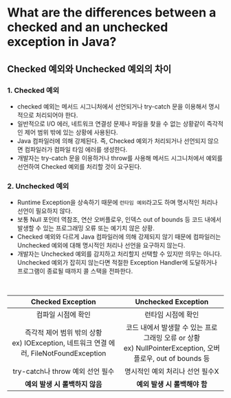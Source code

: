 # What are the differences between a checked and an unchecked exception in Java?
## Checked 예외와 Unchecked 예외의 차이

### 1. Checked 예외

- checked 예외는 메서드 시그니처에서 선언되거나 try-catch 문을 이용해서 명시적으로 처리되어야 한다.
- 일반적으로 I/O 에러, 네트워크 연결성 문제나 파일을 찾을 수 없는 상황같이 즉각적인 제어 범위 밖에 있는 상황에 사용된다.
- Java 컴파일러에 의해 강제된다. 즉, Checked 예외가 처리되거나 선언되지 않으면 컴파일러가 컴파일 타임 에러를 생성한다.
- 개발자는 try-catch 문을 이용하거나 throw를 사용해 메서드 시그니처에서 예외를 선언하여 Checked 예외를 처리할 것이 요구된다.

### 2. Unchecked 예외

- Runtime Exception을 상속하기 때문에 `런타임 예외`라고도 하며 명시적인 처리나 선언이 필요하지 않다.
- 보통 Null 포인터 역참조, 연산 오버플로우, 인덱스 out of bounds 등 코드 내에서 발생할 수 있는 프로그래밍 오류 또는 예기치 않은 상황.
- Checked 예외와 다르게 Java 컴파일러에 의해 강제되지 않기 때문에 컴파일러는 Unchecked 예외에 대해 명시적인 처리나 선언을 요구하지 않는다.
- 개발자는 Unchecked 예외를 감지하고 처리할지 선택할 수 있지만 의무는 아니다. Unchecked 예외가 잡히지 않는다면 적절한 Exception Handler에 도달하거나 프로그램이 종료될 때까지 콜 스택을 전파한다.

<br>

|                           Checked Exception                           |                                Unchecked Exception                                 |
|:---------------------------------------------------------------------:|:----------------------------------------------------------------------------------:|
|                              컴파일 시점에 확인                               |                                     런타임 시점에 확인                                     |
| 즉각적 제어 범위 밖의 상황<br>ex) IOException, 네트워크 연결 에러, FileNotFoundException | 코드 내에서 발생할 수 있는 프로그래밍 오류 or 상황<br>ex) NullPointerException, 오버플로우, out of bounds 등 |
|                       try-catch나 throw 예외 선언 필수                       |                                 명시적인 예외 처리나 선언 필수X                                 |
|                          **예외 발생 시 롤백하지 않음**                          |                                 **예외 발생 시 롤백해야 함**                                 |

[](https://raw.githubusercontent.com/hryun11/my-study/main/interview/Java%20Backend%20Developer%20Interview%20Questions/imgsrc/q05.png)